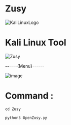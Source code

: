 # Zusy

![KaliLinuxLogo](https://github.com/MMOGAMER0101/Zusy/assets/153848626/38fa9f47-f5fc-4216-be1a-dc0f40ad4de9)

# Kali Linux Tool 

![Zusy](https://github.com/MMOGAMER0101/Zusy/assets/153848626/a3ea1469-760a-48bf-a597-d5dc0903ae99)


------{Menu}------

![image](https://github.com/NoNameZusy/Zusy/assets/153848626/cd67f287-927e-4e23-b115-5f989d2941ea)



# Command :

``` cd Zusy ```

``` python3 OpenZusy.py ```




 


